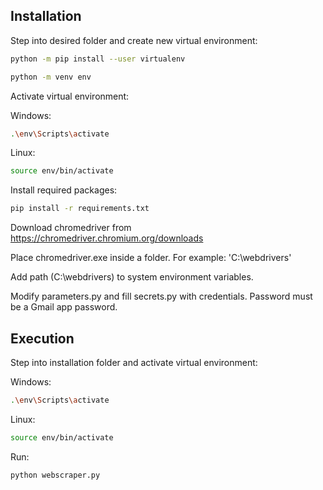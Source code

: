 ## Installation

Step into desired folder and create new virtual environment:
```bash
python -m pip install --user virtualenv
```
```bash
python -m venv env
```
Activate virtual environment:

Windows:
```bash
.\env\Scripts\activate
```
Linux:
```bash
source env/bin/activate
```
Install required packages:
```bash
pip install -r requirements.txt
```
Download chromedriver from https://chromedriver.chromium.org/downloads

Place chromedriver.exe inside a folder. For example: 'C:\webdrivers'

Add path (C:\webdrivers) to system environment variables.

Modify parameters.py and fill secrets.py with credentials. Password must be a Gmail app password.

## Execution
Step into installation folder and activate virtual environment:

Windows:
```bash
.\env\Scripts\activate
```
Linux:
```bash
source env/bin/activate
```
Run:
```bash
python webscraper.py
```